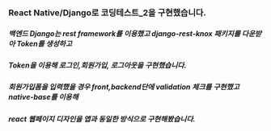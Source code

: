 ### React Native/Django로 코딩테스트_2을 구현했습니다.
##### 백엔드 Django는 rest framework를 이용했고 django-rest-knox 패키지를 다운받아 Token를 생성하고 
##### Token을 이용해 로그인,회원가입, 로그아웃을 구현했습니다.
##### 회원가입폼을 입력했을 경우 front,backend단에 validation 체크를 구현했고 native-base를 이용해 
##### react 웹페이지 디자인을 앱과 동일한 방식으로 구현해봤습니다.

